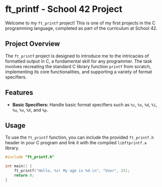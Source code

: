 # ft_printf - School 42 Project

Welcome to my `ft_printf` project! This is one of my first projects in the C programming language, completed as part of the curriculum at School 42.

## Project Overview

The `ft_printf` project is designed to introduce me to the intricacies of formatted output in C, a fundamental skill for any programmer. The task involves recreating the standard C library function `printf` from scratch, implementing its core functionalities, and supporting a variety of format specifiers.

## Features

- **Basic Specifiers:** Handle basic format specifiers such as `%c`, `%s`, `%d`, `%i`, `%u`, `%x`, `%X`, and `%p`.
  
## Usage

To use the `ft_printf` function, you can include the provided `ft_printf.h` header in your C program and link it with the compiled `libftprintf.a` library.

```c
#include "ft_printf.h"

int main() {
    ft_printf("Hello, %s! My age is %d.\n", "User", 25);
    return 0;
}
